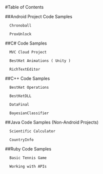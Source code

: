 #Table of Contents

##Android Project Code Samples
  
      Chronoball
    
      ProxUnlock
    
##C# Code Samples
  
      MVC Cloud Project
    
      BestKet Animations ( Unity )
    
      RichTextEditor
    
##C++ Code Samples

      BestKet Operations
    
      BestKetDLL
    
      DataFinal
  
      BayesianClassifier
    
##Java Code Samples (Non-Android Projects)
  
      Scientific Calculator
    
      CountryInfo
    
##Ruby Code Samples
  
      Basic Tennis Game
    
      Working with APIs
  
